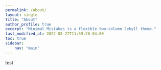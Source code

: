 ```yaml
---
permalink: /about/
layout: single
title: "About"
author_profile: true
excerpt: "Minimal Mistakes is a flexible two-column Jekyll theme."
last_modified_at: 2022-05-27T11:59:26-04:00
toc: true
sidebar:
    nav: "main"
---
```


test